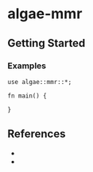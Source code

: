 # algae-mmr



## Getting Started


### Examples

    use algae::mmr::*;

    fn main() {

    }

## References

* []()
* []()